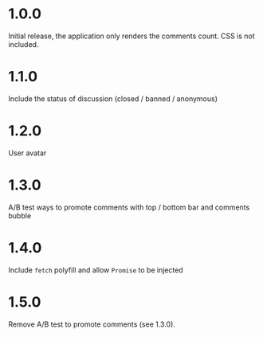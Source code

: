 # 1.0.0

Initial release, the application only renders the comments count. CSS is not included.

# 1.1.0

Include the status of discussion (closed / banned / anonymous)

# 1.2.0

User avatar

# 1.3.0

A/B test ways to promote comments with top / bottom bar and comments bubble

# 1.4.0

Include `fetch` polyfill and allow `Promise` to be injected

# 1.5.0

Remove A/B test to promote comments (see 1.3.0).
